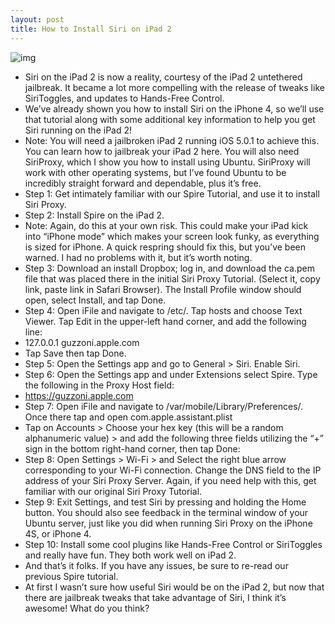 ```yaml
---
layout: post
title: How to Install Siri on iPad 2
---
```

![img](http://media.idownloadblog.com/wp-content/uploads/2012/01/How-to-Install-Siri-on-iPad-2-e1327343865339.jpg)
* Siri on the iPad 2 is now a reality, courtesy of the iPad 2 untethered jailbreak. It became a lot more compelling with the release of tweaks like SiriToggles, and updates to Hands-Free Control.
* We’ve already shown you how to install Siri on the iPhone 4, so we’ll use that tutorial along with some additional key information to help you get Siri running on the iPad 2!
* Note: You will need a jailbroken iPad 2 running iOS 5.0.1 to achieve this. You can learn how to jailbreak your iPad 2 here. You will also need SiriProxy, which I show you how to install using Ubuntu. SiriProxy will work with other operating systems, but I’ve found Ubuntu to be incredibly straight forward and dependable, plus it’s free.
* Step 1: Get intimately familiar with our Spire Tutorial, and use it to install Siri Proxy.
* Step 2: Install Spire on the iPad 2.
* Note: Again, do this at your own risk. This could make your iPad kick into “iPhone mode” which makes your screen look funky, as everything is sized for iPhone. A quick respring should fix this, but you’ve been warned. I had no problems with it, but it’s worth noting.
* Step 3: Download an install Dropbox; log in, and download the ca.pem file that was placed there in the initial Siri Proxy Tutorial. (Select it, copy link, paste link in Safari Browser). The Install Profile window should open, select Install, and tap Done.
* Step 4: Open iFile and navigate to /etc/. Tap hosts and choose Text Viewer. Tap Edit in the upper-left hand corner, and add the following line:
* 127.0.0.1 guzzoni.apple.com
* Tap Save then tap Done.
* Step 5: Open the Settings app and go to General > Siri. Enable Siri.
* Step 6: Open the Settings app and under Extensions select Spire. Type the following in the Proxy Host field:
* https://guzzoni.apple.com
* Step 7: Open iFile and navigate to /var/mobile/Library/Preferences/. Once there tap and open com.apple.assistant.plist
* Tap on Accounts > Choose your hex key (this will be a random alphanumeric value) > and add the following three fields utilizing the “+” sign in the bottom right-hand corner, then tap Done:
* Step 8: Open Settings > Wi-Fi > and Select the right blue arrow corresponding to your Wi-Fi connection. Change the DNS field to the IP address of your Siri Proxy Server. Again, if you need help with this, get familiar with our original Siri Proxy Tutorial.
* Step 9: Exit Settings, and test Siri by pressing and holding the Home button. You should also see feedback in the terminal window of your Ubuntu server, just like you did when running Siri Proxy on the iPhone 4S, or iPhone 4.
* Step 10: Install some cool plugins like Hands-Free Control or SiriToggles and really have fun. They both work well on iPad 2.
* And that’s it folks. If you have any issues, be sure to re-read our previous Spire tutorial.
* At first I wasn’t sure how useful Siri would be on the iPad 2, but now that there are jailbreak tweaks that take advantage of Siri, I think it’s awesome! What do you think?

